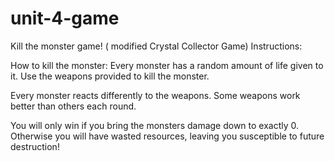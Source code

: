 # unit-4-game


Kill the monster game! 
( modified Crystal Collector Game)
Instructions:

How to kill the monster: Every monster has a random amount of life given to it. Use the weapons provided to kill the monster.

Every monster reacts differently to the weapons. Some weapons work better than others each round.

You will only win if you bring the monsters damage down to exactly 0. Otherwise you will have wasted resources, leaving you susceptible to future destruction!
